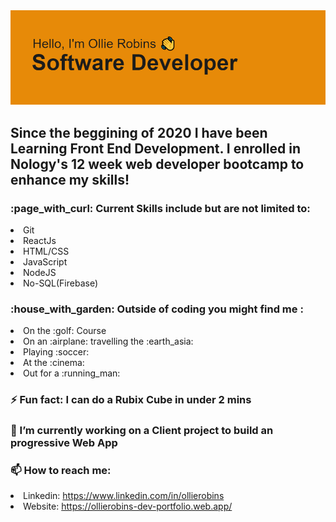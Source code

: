 <img src='header.png'>


<h2>Since the beggining of 2020 I have been Learning Front End Development. I enrolled in Nology's 12 week web developer bootcamp to enhance my skills!</h2>

<h3>:page_with_curl: Current Skills include but are not limited to:</h3>

 <li>Git</li>
 <li>ReactJs</li>
 <li>HTML/CSS</li>
 <li>JavaScript</li>
 <li>NodeJS</li>
 <li>No-SQL(Firebase)</li>

<h3>:house_with_garden: Outside of coding you might find me :</h3>

 <li> On the :golf: Course</li>
 <li> On an :airplane: travelling the :earth_asia:</li>
 <li> Playing :soccer:</li>
 <li> At the :cinema:</li>
 <li> Out for a :running_man:</li>

<h3>⚡ Fun fact: I can do a Rubix Cube in under 2 mins</h3>
 
<h3>🔭 I’m currently working on a Client project to build an progressive Web App</h3>

<h3>📫 How to reach me: </h3>

 <li> Linkedin: <a href="https://www.linkedin.com/in/ollierobins" target="_blank">https://www.linkedin.com/in/ollierobins</a> </li>
 <li> Website: <a href="https://ollierobins-dev-portfolio.web.app/" target="_blank"> https://ollierobins-dev-portfolio.web.app/ </a> </li>

<!--
**olirob93/olirob93** is a ✨ _special_ ✨ repository because its `README.md` (this file) appears on your GitHub profile.


-->
